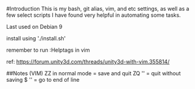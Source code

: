 #Introduction
This is my bash, git alias, vim, and etc settings, as well as a few select scripts I have found very helpful in automating some tasks.

Last used on Debian 9

install using './install.sh'

remember to run :Helptags in vim

ref: https://forum.unity3d.com/threads/unity3d-with-vim.355814/

##Notes (VIM)
ZZ in normal mode = save and quit
ZQ ''             = quit without saving
$ ''              = go to end of line

